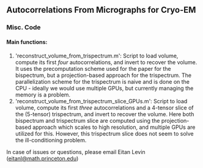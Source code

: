 ## Autocorrelations From Micrographs for Cryo-EM
### Misc. Code

#### Main functions:

1. 'reconstruct_volume_from_trispectrum.m': Script to load volume, compute its first $four$ autocorrelations, and invert to recover 
the volume. It uses the precomputation scheme used for the paper for the bispectrum, but a projection-based approach for the trispectrum. 
The parallelization scheme for the trispectrum is naive and is done on the CPU - ideally we would use multiple GPUs, but currently managing the memory is a problem.
2. 'reconstruct_volume_from_trispectrum_slice_GPUs.m': Script to load volume, compute its first $three$ autocorrelations and a 4-tensor slice of the (5-tensor) trispectrum, 
and invert to recover the volume. Here both bispectrum and trispectrum slice are computed using the projection-based approach which scales to high resolution, and multiple GPUs are
utilized for this. However, this trispectrum slice does not seem to solve the ill-conditioning problem.

In case of issues or questions, please email Eitan Levin (eitanl@math.princeton.edu)
